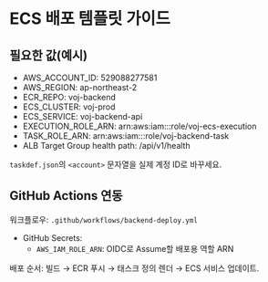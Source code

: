 # ECS 배포 템플릿 가이드

## 필요한 값(예시)

- AWS_ACCOUNT_ID: 529088277581
- AWS_REGION: ap-northeast-2
- ECR_REPO: voj-backend
- ECS_CLUSTER: voj-prod
- ECS_SERVICE: voj-backend-api
- EXECUTION_ROLE_ARN: arn:aws:iam::<account>:role/voj-ecs-execution
- TASK_ROLE_ARN: arn:aws:iam::<account>:role/voj-backend-task
- ALB Target Group health path: /api/v1/health

`taskdef.json`의 `<account>` 문자열을 실제 계정 ID로 바꾸세요.

## GitHub Actions 연동

워크플로우: `.github/workflows/backend-deploy.yml`

- GitHub Secrets:
  - `AWS_IAM_ROLE_ARN`: OIDC로 Assume할 배포용 역할 ARN

배포 순서: 빌드 → ECR 푸시 → 태스크 정의 렌더 → ECS 서비스 업데이트.


